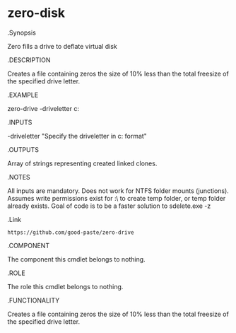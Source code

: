 # zero-disk
.Synopsis

   Zero fills a drive to deflate virtual disk
   
.DESCRIPTION

   Creates a file containing zeros the size of 10% less than the total freesize of the specified drive letter.
   
.EXAMPLE

   zero-drive -driveletter c:
   
.INPUTS

   -driveletter "Specify the driveletter in c: format"
   
.OUTPUTS

   Array of strings representing created linked clones.
   
.NOTES

   All inputs are mandatory.
   Does not work for NTFS folder mounts (junctions).
   Assumes write permissions exist for <driveletter>:\ to create temp folder, or temp folder already exists.
   Goal of code is to be a faster solution to sdelete.exe -z
   
.Link

	https://github.com/good-paste/zero-drive
        
.COMPONENT

   The component this cmdlet belongs to nothing.
   
.ROLE

   The role this cmdlet belongs to nothing.
   
.FUNCTIONALITY

   Creates a file containing zeros the size of 10% less than the total freesize of the specified drive letter.

